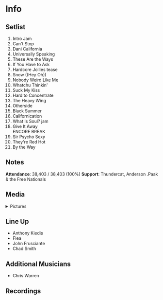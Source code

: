 # Info

## Setlist

1. Intro Jam
2. Can't Stop
3. Dani California
4. Universally Speaking
5. These Are the Ways
6. If You Have to Ask
7. Hardcore Jollies tease
8. Snow ((Hey Oh))
9. Nobody Weird Like Me
10. Whatchu Thinkin'
11. Suck My Kiss
12. Hard to Concentrate
13. The Heavy Wing
14. Otherside
15. Black Summer
16. Californication
17. What Is Soul? jam
18. Give It Away
<br> ENCORE BREAK
19. Sir Psycho Sexy
20. They're Red Hot
21. By the Way

## Notes

**Attendance**: 38,403 / 38,403 (100%)
**Support**: Thundercat, Anderson .Paak & the Free Nationals

## Media 

<details>
  <summary>Pictures</summary>
  <!--<img alt="Setlist" title="Setlist" src="_.jpg" height="200" />-->
</details>

## Line Up

* Anthony Kiedis
* Flea
* John Frusciante
* Chad Smith

## Additional Musicians
* Chris Warren

## Recordings
